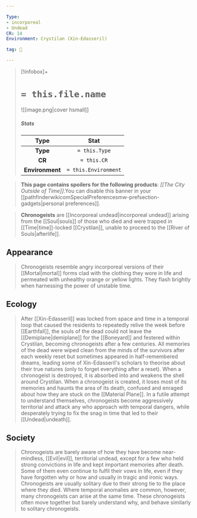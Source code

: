 ```yaml
---

Type:
- incorporeal
- Undead
CR: 14
Environment: Crystilan (Xin-Edasseril)

tag: 👹

---
```


> [!infobox]+
> #  `= this.file.name`
> ![[image.png|cover hsmall]]
> ##### Stats
> Type | Stat |
> :---:|:---:|
> **Type** | `= this.Type` |
> **CR** | `= this.CR` |
> **Environment** | `= this.Environment` |



> **This page contains spoilers for the following products**: *[[The City Outside of Time]]*.You can disable this banner in your [[pathfinderwikicomSpecialPreferencesmw-prefsection-gadgets|personal preferences]].


> **Chronogeists** are [[Incorporeal undead|incorporeal undead]] arising from the [[Soul|souls]] of those who died and were trapped in [[Time|time]]-locked [[Crystilan]], unable to proceed to the [[River of Souls|afterlife]].



## Appearance

> Chronogeists resemble angry incorporeal versions of their [[Mortal|mortal]] forms clad with the clothing they wore in life and permeated with unhealthy orange or yellow lights. They flash brightly when harnessing the power of unstable time.


## Ecology

> After [[Xin-Edasseril]] was locked from space and time in a temporal loop that caused the residents to repeatedly relive the week before [[Earthfall]], the souls of the dead could not leave the [[Demiplane|demiplane]] for the [[Boneyard]] and festered within Crystilan, becoming chronogeists after a few centuries. All memories of the dead were wiped clean from the minds of the survivors after each weekly reset but sometimes appeared in half-remembered dreams, leading some of Xin-Edasseril's scholars to theorise about their true natures (only to forget everything after a reset). When a chronogeist is destroyed, it is absorbed into and weakens the shell around Crystilan.
> When a chronogeist is created, it loses most of its memories and haunts the area of its death, confused and enraged about how they are stuck on the [[Material Plane]]. In a futile attempt to understand themselves, chronogeists become aggressively territorial and attack any who approach with temporal dangers, while desperately trying to fix the snag in time that led to their [[Undead|undeath]].


## Society

> Chronogeists are barely aware of how they have become near-mindless, [[Evil|evil]], territorial undead, except for a few who held strong convictions in life and kept important memories after death. Some of them even continue to fulfil their vows in life, even if they have forgotten why or how and usually in tragic and ironic ways.
> Chronogeists are usually solitary due to their strong tie to the place where they died. Where temporal anomalies are common, however, many chronogeists can arise at the same time. These chronogeists often move together but barely understand why, and behave similarly to solitary chronogeists.







